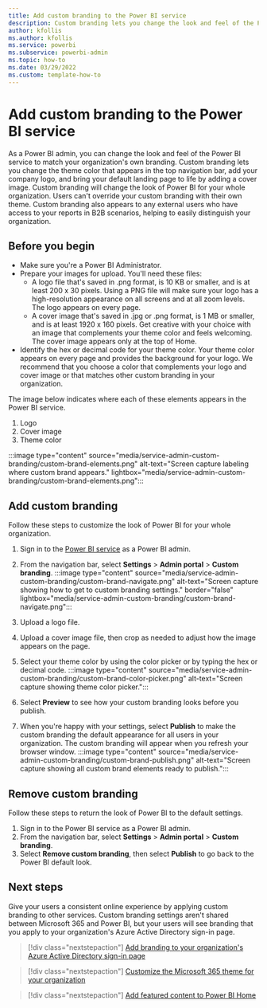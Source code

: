 ```yaml
---
title: Add custom branding to the Power BI service
description: Custom branding lets you change the look and feel of the Power BI service to match your organization's theme. 
author: kfollis
ms.author: kfollis
ms.service: powerbi
ms.subservice: powerbi-admin
ms.topic: how-to 
ms.date: 03/29/2022
ms.custom: template-how-to
---
```


# Add custom branding to the Power BI service

As a Power BI admin, you can change the look and feel of the Power BI service to match your organization's own branding. Custom branding lets you change the theme color that appears in the top navigation bar, add your company logo, and bring your default landing page to life by adding a cover image.
Custom branding will change the look of Power BI for your whole organization. Users can't override your custom branding with their own theme. Custom branding also appears to any external users who have access to your reports in B2B scenarios, helping to easily distinguish your organization.

## Before you begin

- Make sure you're a Power BI Administrator.
- Prepare your images for upload. You'll need these files:
    - A logo file that's saved in .png format, is 10 KB or smaller, and is at least 200 x 30 pixels. Using a PNG file will make sure your logo has a high-resolution appearance on all screens and at all zoom levels. The logo appears on every page.
    - A cover image that's saved in .jpg or .png format, is 1 MB or smaller, and is at least 1920 x 160 pixels. Get creative with your choice with an image that complements your theme color and feels welcoming. The cover image appears only at the top of Home.
- Identify the hex or decimal code for your theme color. Your theme color appears on every page and provides the background for your logo. We recommend that you choose a color that complements your logo and cover image or that matches other custom branding in your organization.

The image below indicates where each of these elements appears in the Power BI service.

1. Logo
1. Cover image
1. Theme color

:::image type="content" source="media/service-admin-custom-branding/custom-brand-elements.png" alt-text="Screen capture labeling where custom  brand appears." lightbox="media/service-admin-custom-branding/custom-brand-elements.png":::

## Add custom branding

Follow these steps to customize the look of Power BI for your whole organization.

1. Sign in to the [Power BI service](https://app.powerbi.com) as a Power BI admin.
2. From the navigation bar, select **Settings** > **Admin portal** > **Custom branding**.
    :::image type="content" source="media/service-admin-custom-branding/custom-brand-navigate.png" alt-text="Screen capture showing how to get to custom branding settings." border="false" lightbox="media/service-admin-custom-branding/custom-brand-navigate.png":::
3. Upload a logo file.
4. Upload a cover image file, then crop as needed to adjust how the image appears on the page.
5. Select your theme color by using the color picker or by typing the hex or decimal code.
    :::image type="content" source="media/service-admin-custom-branding/custom-brand-color-picker.png" alt-text="Screen capture showing theme color picker.":::

6. Select  **Preview** to see how your custom branding looks before you publish.
7. When you're happy with your settings, select **Publish** to make the custom branding the default appearance for all users in your organization. The custom branding will appear when you refresh your browser window.
    :::image type="content" source="media/service-admin-custom-branding/custom-brand-publish.png" alt-text="Screen capture showing all custom brand elements ready to publish.":::

## Remove custom branding

Follow these steps to return the look of Power BI to the default settings.

1. Sign in to the Power BI service as a Power BI admin.
2. From the navigation bar, select **Settings** > **Admin portal** > **Custom branding**.
3. Select **Remove custom branding**, then select **Publish** to go back to the Power BI default look.

## Next steps

Give your users a consistent online experience by applying custom branding to other services. Custom branding settings aren't shared between Microsoft 365 and Power BI, but your users will see branding that you apply to your organization's Azure Active Directory sign-in page.

>[!div class="nextstepaction"]
>[Add branding to your organization's Azure Active Directory sign-in page](/azure/active-directory/fundamentals/customize-branding)

>[!div class="nextstepaction"]
>[Customize the Microsoft 365 theme for your organization](/microsoft-365/admin/setup/customize-your-organization-theme)

>[!div class="nextstepaction"]
>[Add featured content to Power BI Home](../collaborate-share/service-featured-content.md)
